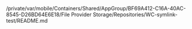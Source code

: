 /private/var/mobile/Containers/Shared/AppGroup/BF69A412-C16A-40AC-8545-D26BD64E6E18/File Provider Storage/Repositories/WC-symlink-test/README.md